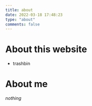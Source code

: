 ```yaml
---
title: about
date: 2022-03-18 17:48:23
type: "about"
comments: false
---
```


# About this website
* trashbin

# About me

*nothing*
